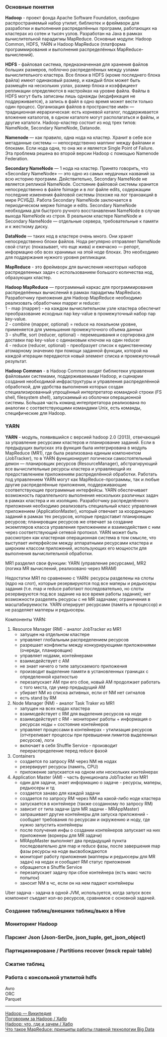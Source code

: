 ### Основные понятия
**Hadoop** - проект фонда Apache Software Foundation, свободно распространяемый набор утилит, библиотек и фреймворк для разработки и выполнения распределённых программ, работающих на кластерах из сотен и тысяч узлов.  Разработан на Java в рамках вычислительной парадигмы MapReduce. Основные модули: Hadoop Common, HDFS, YARN и Hadoop MapReduce (платформа программирования и выполнения распределённых MapReduce-вычислений). 
  
**HDFS** - файловая система, предназначенная для хранения файлов больших размеров, поблочно распределённых между узлами вычислительного кластера. Все блоки в HDFS (кроме последнего блока файла) имеют одинаковый размер, и каждый блок может быть размещён на нескольких узлах, размер блока и коэффициент репликации определяются в настройках на уровне файла. Файлы в HDFS могут быть записаны лишь однажды (модификация не поддерживается), а запись в файл в одно время может вести только один процесс. Организация файлов в пространстве имён — традиционная иерархическая: есть корневой каталог, поддерживается вложение каталогов, в одном каталоге могут располагаться и файлы, и другие каталоги. Hadoop-кластер состоит из нод трех типов: NameNode, Secondary NameNode, Datanode.

**Namenode** — как правило, одна нода на кластер. Хранит в себе все метаданные системы — непосредственно маппинг между файлами и блоками. Если нода одна, то она же и является Single Point of Failure. Эта проблема решена во второй версии Hadoop с помощью Namenode Federation.

**Secondary NameNode** — 1 нода на кластер. Принято говорить, что «Secondary NameNode» — это одно из самых неудачных названий за всю историю программ. Действительно, Secondary NameNode не является репликой NameNode. Состояние файловой системы хранится непосредственно в файле fsimage и в лог файле edits, содержащим последние изменения файловой системы (похоже на лог транзакций в мире РСУБД). Работа Secondary NameNode заключается в периодическом мерже fsimage и edits. Secondary NameNode необходима для быстрого ручного восстанавления NameNode в случае выхода NameNode из строя. В реальном кластере NameNode и Secondary NameNode — отдельные сервера, требовательные к памяти и к жесткому диску.  

**DataNode** — таких нод в кластере очень много. Они хранят непосредственно блоки файлов. Нода регулярно отправляет NameNode свой статус (показывает, что еще жива) и ежечасно — репорт, информацию обо всех хранимых на этой ноде блоках. Это необходимо для поддержания нужного уровня репликации.
  
**MapReduce** - это фреймворк для вычисления некоторых наборов распределенных задач с использованием большого количества нод, образующих кластер.  

**Hadoop MapReduce** — программный каркас для программирования распределённых вычислений в рамках парадигмы MapReduce. Разработчику приложения для Hadoop MapReduce необходимо реализовать обработчики mapper и reducer:  
1 - map (mapper) - на каждом вычислительном узле кластера обеспечит преобразование исходных пар key-value в промежуточный набор пар key-value.   
2 - combine (mapper, optional) = reduce на локальном уровне, применяется для уменьшения промежуточного объема данных  
3 - shuffle, sort (reducer, optional) - перемешивания и сортировка для доставки пар key-value с одинаковым ключом на один reducer  
4 - reduce (reducer, optional) - преобразует список к единственному атомарному значению при помощи заданной функции, которой на каждой итерации передаются новый элемент списка и промежуточный результат.  
  
**Hadoop Common** - в Hadoop Common входят библиотеки управления файловыми системами, поддерживаемыми Hadoop, и сценарии создания необходимой инфраструктуры и управления распределённой обработкой, для удобства выполнения которых создан специализированный упрощённый интерпретатор командной строки (FS shell, filesystem shell), запускаемый из оболочки операционной системы. Бо́льшая часть команд интерпретатора реализована по аналогии с соответствующими командами Unix, есть команды, специфические для Hadoop.  
  
### YARN
**YARN** - модуль, появившийся с версией hadoop 2.0 (2013), отвечающий за управление ресурсами кластеров и планирование заданий. Если в предыдущих выпусках эта функция была интегрирована в модуль MapReduce (MR1), где была реализована единым компонентом (JobTracker), то в YARN функционирует логически самостоятельный демон — планировщик ресурсов (ResourceManager), абстрагирующий все вычислительные ресурсы кластера и управляющий их предоставлением приложениям распределённой обработки. Работать под управлением YARN могут как MapReduce-программы, так и любые другие распределённые приложения, поддерживающие соответствующие программные интерфейсы. YARN обеспечивает возможность параллельного выполнения нескольких различных задач в рамках кластера и их изоляцию. Разработчику распределённого приложения необходимо реализовать специальный класс управления приложением (ApplicationMaster), который отвечает за координацию заданий в рамках тех ресурсов, которые предоставит планировщик ресурсов; планировщик ресурсов же отвечает за создание экземпляров класса управления приложением и взаимодействия с ним через соответствующий сетевой протокол. YARN может быть рассмотрен как кластерная операционная система в том смысле, что выступает интерфейсом между аппаратными ресурсами кластера и широким классом приложений, использующих его мощности для выполнения вычислительной обработки.  

MR1 разделил свои функции: YARN (управление ресурсами), MR2 (логика MR вычислений, реализовано через MRAM)  
  
Недостатки MR1 по сравнению с YARN: ресурсы разделены на слоты (ядро на слот), которые резервируются под все маперы и редьюсеры задания (т.е. map и reduce работают последовательно, но слоты резервируются под все задание на все время работы задания); нет возможности разделять ресурсы с не MR задачами; ограничения в масштабируемости. YARN оперирует ресурсами (память и процессор) и не разделяет мапперы и редьюсеры.

Компоненты YARN:
1. Resource Manager (RM) - аналог JobTracker из MR1
    * запущен на отдельном кластере
    * управляет глобальным распределением ресурсов
    * разрешает конфликты между конкурирующими приложениями (очереди, планировщик)
    * управляет нодами, контейнерами
    * взаимодействует с AM
    * не знает ничего о типе запускаемого приложения
    * производит выделение памяти в установленных границах с определенной кратностью
    * перезапускает AM при его сбое, новый AM продолжает работать с того места, где умер предыдущий AM
    * убирает NM из списка активных, если от NM нет сигналов
    * есть stand by RM
2. Node Manager (NM) - аналог Task Traker из MR1
    * запущен на всех нодах кластера
    * взаимодействует с RM для выделения ресурсов на ноде
    * взаимодействует с RM - мониторинг работы + информация о ресурсах ноды + состояние контейнеров
    * управляет процессами в контейнерах - утилизация ресурсов (отчтреливает процессы при превышении лимитов выделенных ресурсов), логи
    * включает в себя Shuffle Service - производит перераспределение перед reduce фазой
3. Containers
    * создается по запросу RM через NM нв нодах
    * резервирует ресурсы (память, CPU)
    * приложение запускается на одном или нескольких контейнерах
4. Application Master (AM) - часть функционала JobTracker из MR1
    * один для задачи, знает информацию о задаче - ресурсы, маперы, редьюсеры и тд
    * создается занаво для каждой задачи
    * создается по запросу RM через NM на какой-либо ноде кластера
    * запускается в контейнере (также созданному по запросу RM)
    * зависит от типа задачи (для MR задачи - MRAppMaster)
    * запрашивает другие контейнеры для запуска приложений - сообщает требования по ресурсам и окружению и ноду, где нужно запустить контейнеры
    * после получения инфы о создании контейнеров запускает на них приложение (воркеры для MR задачи)
    * MRAppMaster выполняет два предыдущий пункта последовательно для map и reduce фазы, после завершения map фазы ресурсы на ноде высвобождаются 
    * мониторит работу приложения (мапперы и редьюсеры для MR задач) на нодах и сообщает RM статус приложения
    * обращается в Shuffle Service
    * перезапускает задачу при сбое контейнера (есть макс чисто попыток)
    * заносит NM в чс, если он на нем падают контейнеры

Uber задача - задача в одной JVM, используется, когда запуск всех компонент съедает кол-во ресурсов, сравнимое с основной задачей.
  
### Создание таблиц/внешних таблиц/вьюх в Hive  
  
### Мониторинг Hadoop  
  
### Парсинг Json (Json-SerDe, json_tuple, get_json_object)  
### Партиционироване / Partitions recover (msck repair table)  
### Сжатие таблиц  
  
### Работа с консольной утилитой hdfs  
  
Avro  
ORC  
Parquet  

___
[Hadoop — Википедия](https://ru.wikipedia.org/wiki/Hadoop)  
[Поговорим за Hadoop / Хабр](https://habr.com/ru/companies/dataart/articles/234993/)  
[Hadoop: что, где и зачем / Хабр](https://habr.com/ru/articles/240405/)  
[Что такое MapReduce: принципы работы главной технологии Big Data](https://bigdataschool.ru/wiki/mapreduce)  
[]()  
[]()  
